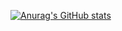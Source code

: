 [![Anurag's GitHub stats](https://github-readme-stats.vercel.app/api?username=carlin-rj)](https://github.com/anuraghazra/github-readme-stats)
